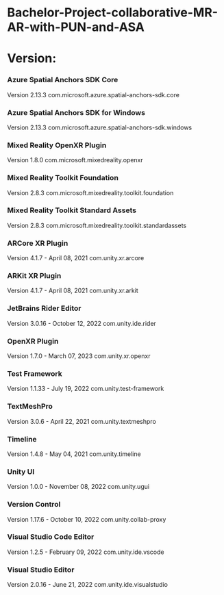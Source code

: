 # Bachelor-Project-collaborative-MR-AR-with-PUN-and-ASA

# Version:

### Azure Spatial Anchors SDK Core
Version 2.13.3
com.microsoft.azure.spatial-anchors-sdk.core

### Azure Spatial Anchors SDK for Windows
Version 2.13.3
com.microsoft.azure.spatial-anchors-sdk.windows

### Mixed Reality OpenXR Plugin
Version 1.8.0
com.microsoft.mixedreality.openxr

### Mixed Reality Toolkit Foundation
Version 2.8.3
com.microsoft.mixedreality.toolkit.foundation

### Mixed Reality Toolkit Standard Assets
Version 2.8.3
com.microsoft.mixedreality.toolkit.standardassets

### ARCore XR Plugin
Version 4.1.7 - April 08, 2021
com.unity.xr.arcore

### ARKit XR Plugin
Version 4.1.7 - April 08, 2021
com.unity.xr.arkit

### JetBrains Rider Editor
Version 3.0.16 - October 12, 2022
com.unity.ide.rider

### OpenXR Plugin
Version 1.7.0 - March 07, 2023
com.unity.xr.openxr

### Test Framework
Version 1.1.33 - July 19, 2022
com.unity.test-framework

### TextMeshPro
Version 3.0.6 - April 22, 2021
com.unity.textmeshpro

### Timeline
Version 1.4.8 - May 04, 2021
com.unity.timeline

### Unity UI
Version 1.0.0 - November 08, 2022
com.unity.ugui

### Version Control
Version 1.17.6 - October 10, 2022
com.unity.collab-proxy

### Visual Studio Code Editor
Version 1.2.5 - February 09, 2022
com.unity.ide.vscode

### Visual Studio Editor
Version 2.0.16 - June 21, 2022
com.unity.ide.visualstudio
